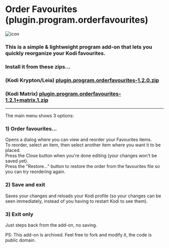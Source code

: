 # Order Favourites (plugin.program.orderfavourites)
![icon](https://github.com/doko-desuka/plugin.program.orderfavourites/raw/master/icon.png)  
### This is a simple & lightweight program add-on that lets you quickly reorganize your Kodi favourites.  
### Install it from these zips...  
### (Kodi Krypton/Leia) [plugin.program.orderfavourites-1.2.0.zip](https://github.com/doko-desuka/doko.repository/raw/master/plugin.program.orderfavourites/plugin.program.orderfavourites-1.2.0.zip)
### (Kodi Matrix) [plugin.program.orderfavourites-1.2.1+matrix.1.zip](https://github.com/doko-desuka/plugin.program.orderfavourites/raw/matrix-1-experimental/plugin.program.orderfavourites-1.2.1%2Bmatrix.1.zip)


----
The main menu shows 3 options:

### 1) Order favourites...  
Opens a dialog where you can view and reorder your Favourites items.  
To reorder, select an item, then select another item where you want it to be placed.  
Press the Close button when you're done editing (your changes won't be saved yet).  
Press the "Restore..." button to restore the order from the favourites file so you can try reordering again.
   
### 2) Save and exit
Saves your changes and reloads your Kodi profile (so your changes can be seen immediately, instead of you having to restart Kodi to see them).

### 3) Exit only
Just steps back from the add-on, no saving.

PS: This add-on is archived. Feel free to fork and modify it, the code is public domain.

